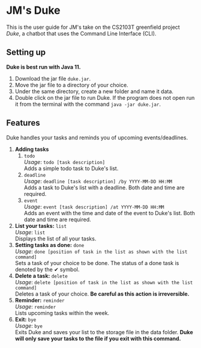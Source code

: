 # JM's Duke

This is the user guide for JM's take on the CS2103T greenfield project _Duke_, a chatbot that uses the Command Line Interface (CLI).

## Setting up

**Duke is best run with Java 11.**

1. Download the jar file `duke.jar`.
1. Move the jar file to a directory of your choice.
1. Under the same directory, create a new folder and name it data.
1. Double click on the jar file to run Duke. If the program does not open run it from the terminal with the command `java -jar duke.jar`.

## Features
Duke handles your tasks and reminds you of upcoming events/deadlines.
1. **Adding tasks**
   1. `todo`  
      _Usage_: `todo [task description]`  
      Adds a simple todo task to Duke's list. 
   1. `deadline`  
      _Usage_: `deadline [task description] /by YYYY-MM-DD HH:MM`  
      Adds a task to Duke's list with a deadline. Both date and time are required.
   1. `event`  
      _Usage_: `event [task description] /at YYYY-MM-DD HH:MM`  
      Adds an event with the time and date of the event to Duke's list. Both date and time are required.  
1. **List your tasks:** `list`  
   _Usage_: `list`  
   Displays the list of all your tasks.  
1. **Setting tasks as done:** `done`  
   _Usage_: `done [position of task in the list as shown with the list command]`  
   Sets a task of your choice to be done. The status of a done task is denoted by the ✔ symbol.
1. **Delete a task:** `delete`  
   _Usage_: `delete [position of task in the list as shown with the list command]`  
   Deletes a task of your choice. **Be careful as this action is irreversible.**
1. **Reminder:** `reminder`  
   _Usage_: `reminder`  
   Lists upcoming tasks within the week.  
1. **Exit:** `bye`  
   _Usage_: `bye`  
   Exits Duke and saves your list to the storage file in the data folder. **Duke will only save your tasks to the file if you exit with this command.**
